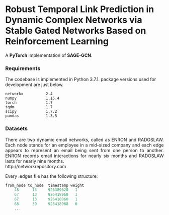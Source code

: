 Robust Temporal Link Prediction in Dynamic Complex Networks via Stable Gated Networks Based on Reinforcement Learning
============================================
A **PyTorch** implementation of **SAGE-GCN**. 



### Requirements
The codebase is implemented in Python 3.7.1. package versions used for development are just below.
```
networkx          2.4
numpy             1.15.4
torch             1.7
tqdm              1.7
scipy             1.7.2
pandas            1.3.5
```
### Datasets
<p align="justify">
There are two dynamic email networks, called as ENRON and RADOSLAW. Each node stands for an employee in a mid-sized company and each edge appears to represent an email being sent from one person to another. ENRON records email interactions for nearly six months and RADOSLAW lasts for nearly nine months.<br>
http://networkrepository.com
</p>


Every .edges file has the following structure:

```javascript
from_node to_node  timestamp weight
    48 		13 	   926389620   1
    67      13     926418960   1
    67      13     926418960   1
    68      39     926418968   0
    ...

